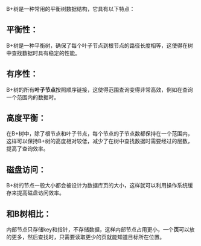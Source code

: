 B+树是一种常用的平衡树数据结构，它具有以下特点：
## 平衡性：
B+树是一种平衡树，确保了每个叶子节点到根节点的路径长度相等，这使得在树中查找数据时具有稳定的性能。
## 有序性：
B+树的所有**叶子节点**按照顺序链接，这使得范围查询变得非常高效，例如在查询一个范围内的数据时。
## 高度平衡：
在B+树中，除了根节点和叶子节点，每个节点的子节点数都保持在一个范围内，这样可以保持B+树的高度相对较低，减少了在树中查找数据时需要经过的层数，提高了查询效率。
## 磁盘访问：
B+树的节点一般大小都会被设计为数据库页的大小，这样就可以利用操作系统缓存来提高磁盘访问效率。
## 和B树相比：
内部节点只存储key和指针，不存储数据，这样内部节点占用更小，一个**页**可以放的更多，然后查找时，只需要读取更少的页就能知道目标所在位置。

